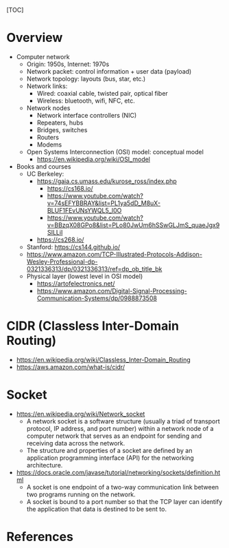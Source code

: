 [TOC]

# Overview

- Computer network
    + Origin: 1950s, Internet: 1970s
    + Network packet: control information + user data (payload)
    + Network topology: layouts (bus, star, etc.)
    + Network links:
        * Wired: coaxial cable, twisted pair, optical fiber
        * Wireless: bluetooth, wifi, NFC, etc.
    + Network nodes
        * Network interface controllers (NIC)
        * Repeaters, hubs
        * Bridges, switches
        * Routers
        * Modems
    + Open Systems Interconnection (OSI) model: conceptual model
        * https://en.wikipedia.org/wiki/OSI_model
- Books and courses
    + UC Berkeley:
        + https://gaia.cs.umass.edu/kurose_ross/index.php
            * https://cs168.io/
            * https://www.youtube.com/watch?v=74sEFYBBRAY&list=PL1ya5dD_M8uX-BLUF1FEvUNsYWQL5_l0O
            * https://www.youtube.com/watch?v=BBzqX08GPo8&list=PLo80JwUm6hSSwGLJmS_quaeJgx9SILLiI
        + https://cs268.io/
    + Stanford: https://cs144.github.io/
    + https://www.amazon.com/TCP-Illustrated-Protocols-Addison-Wesley-Professional-dp-0321336313/dp/0321336313/ref=dp_ob_title_bk
    + Physical layer (lowest level in OSI model)
        * https://artofelectronics.net/
        * https://www.amazon.com/Digital-Signal-Processing-Communication-Systems/dp/0988873508

# CIDR (Classless Inter-Domain Routing)

- https://en.wikipedia.org/wiki/Classless_Inter-Domain_Routing
- https://aws.amazon.com/what-is/cidr/

# Socket

- https://en.wikipedia.org/wiki/Network_socket
    + A network socket is a software structure (usually a triad of
      transport protocol, IP address, and port number) within a network
      node of a computer network that serves as an endpoint for sending
      and receiving data across the network.
    + The structure and properties of a socket are defined by an
      application programming interface (API) for the networking
      architecture.
- https://docs.oracle.com/javase/tutorial/networking/sockets/definition.html
    + A socket is one endpoint of a two-way communication link between
      two programs running on the network.
    + A socket is bound to a port number so that the TCP layer can
      identify the application that data is destined to be sent to.

# References

[1]: https://en.wikipedia.org/wiki/Computer_network "Wikipedia - Computer Network"
[selecting-network-hardware-software]: http://sourcedaddy.com/networking/selecting-network-hardware-and-software.html "Selecting Network Hardware and Software"

